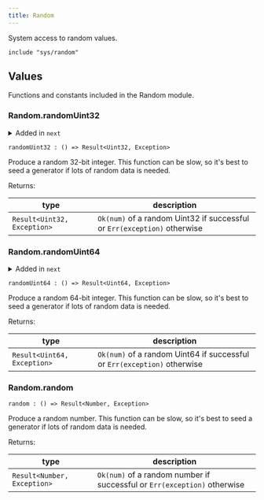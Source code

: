 ```yaml
---
title: Random
---
```


System access to random values.

```grain
include "sys/random"
```

## Values

Functions and constants included in the Random module.

### Random.**randomUint32**

<details>
<summary>Added in <code>next</code></summary>
<table>
<thead>
<tr><th>version</th><th>changes</th></tr>
</thead>
<tbody>
<tr><td><code>0.5.0</code></td><td>Originally named `randomInt32`</td></tr>
</tbody>
</table>
</details>

```grain
randomUint32 : () => Result<Uint32, Exception>
```

Produce a random 32-bit integer. This function can be slow, so it's best to seed a generator if lots of random data is needed.

Returns:

|type|description|
|----|-----------|
|`Result<Uint32, Exception>`|`Ok(num)` of a random Uint32 if successful or `Err(exception)` otherwise|

### Random.**randomUint64**

<details>
<summary>Added in <code>next</code></summary>
<table>
<thead>
<tr><th>version</th><th>changes</th></tr>
</thead>
<tbody>
<tr><td><code>0.5.0</code></td><td>Originally named `randomInt64`</td></tr>
</tbody>
</table>
</details>

```grain
randomUint64 : () => Result<Uint64, Exception>
```

Produce a random 64-bit integer. This function can be slow, so it's best to seed a generator if lots of random data is needed.

Returns:

|type|description|
|----|-----------|
|`Result<Uint64, Exception>`|`Ok(num)` of a random Uint64 if successful or `Err(exception)` otherwise|

### Random.**random**

```grain
random : () => Result<Number, Exception>
```

Produce a random number. This function can be slow, so it's best to seed a generator if lots of random data is needed.

Returns:

|type|description|
|----|-----------|
|`Result<Number, Exception>`|`Ok(num)` of a random number if successful or `Err(exception)` otherwise|

